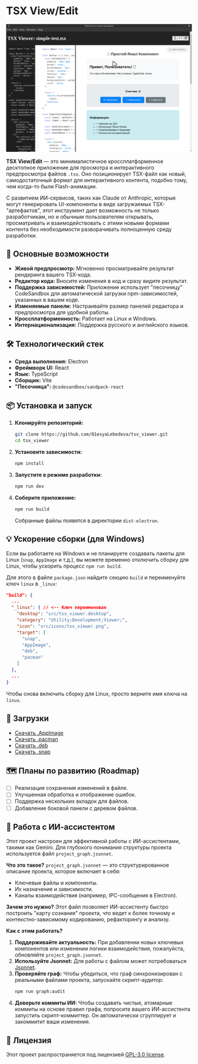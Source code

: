# TSX View/Edit

![TSX View/Edit Screenshot](https://github.com/01esyaLebedeva/tsx_viewer/blob/7eb05d71a16647c4a9a5a6cd98b48c17cbf7274c/docs/images/screen_03_TSX_edit.png?raw=true)

**TSX View/Edit** — это минималистичное кроссплатформенное десктопное приложение для просмотра и интерактивного предпросмотра файлов `.tsx`. Оно позиционирует TSX-файл как новый, самодостаточный формат для интерактивного контента, подобно тому, чем когда-то были Flash-анимации.

С развитием ИИ-сервисов, таких как Claude от Anthropic, которые могут генерировать UI-компоненты в виде загружаемых TSX-"артефактов", этот инструмент дает возможность не только разработчикам, но и обычным пользователям открывать, просматривать и взаимодействовать с этими новыми формами контента без необходимости разворачивать полноценную среду разработки.

## 🚀 Основные возможности

*   **Живой предпросмотр:** Мгновенно просматривайте результат рендеринга вашего TSX-кода.
*   **Редактор кода:** Вносите изменения в код и сразу видите результат.
*   **Поддержка зависимостей:** Приложение использует "песочницу" CodeSandbox для автоматической загрузки npm-зависимостей, указанных в вашем коде.
*   **Изменяемые панели:** Настраивайте размер панелей редактора и предпросмотра для удобной работы.
*   **Кроссплатформенность:** Работает на Linux и Windows.
*   **Интернационализация:** Поддержка русского и английского языков.

## 🛠️ Технологический стек

*   **Среда выполнения:** Electron
*   **Фреймворк UI:** React
*   **Язык:** TypeScript
*   **Сборщик:** Vite
*   **"Песочница":** `@codesandbox/sandpack-react`

## 📦 Установка и запуск

1.  **Клонируйте репозиторий:**
    ```bash
    git clone https://github.com/01esyaLebedeva/tsx_viewer.git
    cd tsx_viewer
    ```

2.  **Установите зависимости:**
    ```bash
    npm install
    ```

3.  **Запустите в режиме разработки:**
    ```bash
    npm run dev
    ```

4.  **Соберите приложение:**
    ```bash
    npm run build
    ```
    Собранные файлы появятся в директории `dist-electron`.

## 💡 Ускорение сборки (для Windows)

Если вы работаете на Windows и не планируете создавать пакеты для Linux (`snap`, `AppImage` и т.д.), вы можете временно отключить сборку для Linux, чтобы ускорить процесс `npm run build`.

Для этого в файле `package.json` найдите секцию `build` и переименуйте ключ `linux` в `_linux`:

```json
"build": {
  ...
  "_linux": { // <-- Ключ переименован
    "desktop": "src/tsx_viewer.desktop",
    "category": "Utility;Development;Viewer;",
    "icon": "src/icons/tsx_viewer.png",
    "target": [
      "snap",
      "AppImage",
      "deb",
      "pacman"
    ]
  },
  ...
}
```

Чтобы снова включить сборку для Linux, просто верните имя ключа на `linux`.

## 💾 Загрузки

*   [Скачать .AppImage](https://github.com/01esyaLebedeva/tsx_viewer/releases/download/v1.0.3/tsx-viewer-1.0.3.AppImage)
*   [Скачать .pacman](https://github.com/01esyaLebedeva/tsx_viewer/releases/download/v1.0.3/tsx-viewer-1.0.3.pacman)
*   [Скачать .deb](https://github.com/01esyaLebedeva/tsx_viewer/releases/download/v1.0.3/tsx-viewer_1.0.3_amd64.deb)
*   [Скачать .snap](https://github.com/01esyaLebedeva/tsx_viewer/releases/download/v1.0.3/tsx-viewer_1.0.3_amd64.snap)

## 🗺️ Планы по развитию (Roadmap)

*   [ ] Реализация сохранения изменений в файле.
*   [ ] Улучшенная обработка и отображение ошибок.
*   [ ] Поддержка нескольких вкладок для файлов.
*   [ ] Добавление боковой панели с деревом файлов.

## 🤖 Работа с ИИ-ассистентом

Этот проект настроен для эффективной работы с ИИ-ассистентами, такими как Gemini. Для глубокого понимания структуры проекта используется файл `project_graph.jsonnet`.

**Что это такое?**
`project_graph.jsonnet` — это структурированное описание проекта, которое включает в себя:
*   Ключевые файлы и компоненты.
*   Их назначение и зависимости.
*   Каналы взаимодействия (например, IPC-сообщения в Electron).

**Зачем это нужно?**
Этот файл позволяет ИИ-ассистенту быстро построить "карту сознания" проекта, что ведет к более точному и контекстно-зависимому кодированию, рефакторингу и анализу.

**Как с этим работать?**
1.  **Поддерживайте актуальность:** При добавлении новых ключевых компонентов или изменении логики взаимодействия, пожалуйста, обновляйте `project_graph.jsonnet`.
2.  **Используйте Jsonnet:** Для работы с файлом может потребоваться [Jsonnet](https://jsonnet.org/).
3.  **Проверяйте граф:** Чтобы убедиться, что граф синхронизирован с реальными файлами проекта, запускайте скрипт-аудитор:
    ```bash
    npm run graph:audit
    ```
4.  **Доверьте коммиты ИИ:** Чтобы создавать чистые, атомарные коммиты на основе правил графа, попросите вашего ИИ-ассистента запустить скрипт-коммиттер. Он автоматически сгруппирует и закоммитит ваши изменения.

## 📄 Лицензия

Этот проект распространяется под лицензией [GPL-3.0 license](LICENSE).
